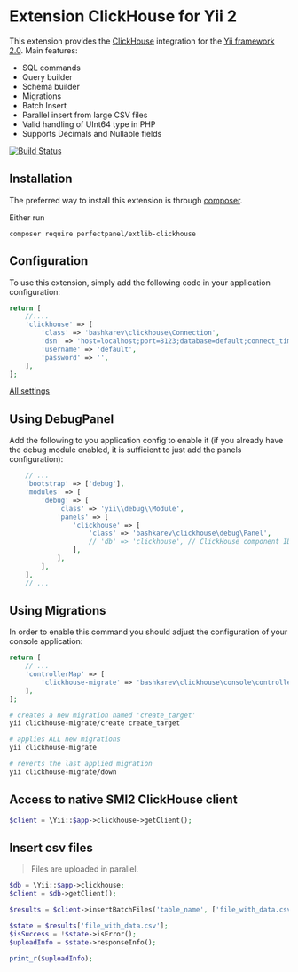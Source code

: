 Extension ClickHouse for Yii 2
==============================

This extension provides the [ClickHouse](https://clickhouse.yandex/) integration for the [Yii framework 2.0](http://www.yiiframework.com).
Main features:
- SQL commands
- Query builder
- Schema builder
- Migrations
- Batch Insert
- Parallel insert from large CSV files
- Valid handling of UInt64 type in PHP
- Supports Decimals and Nullable fields

[![Build Status](https://travis-ci.org/bashkarev/clickhouse.svg?branch=master)](https://travis-ci.org/bashkarev/clickhouse)

Installation
------------

The preferred way to install this extension is through [composer](http://getcomposer.org/download/).

Either run

```
composer require perfectpanel/extlib-clickhouse
```


Configuration
-------------

To use this extension, simply add the following code in your application configuration:

```php
return [
    //....
    'clickhouse' => [
        'class' => 'bashkarev\clickhouse\Connection',
        'dsn' => 'host=localhost;port=8123;database=default;connect_timeout_with_failover_ms=10',
        'username' => 'default',
        'password' => '',
    ],
];
```

[All settings](https://clickhouse.yandex/docs/en/operations/settings/index.html)


Using DebugPanel
----------------

Add the following to you application config to enable it (if you already have the debug module
enabled, it is sufficient to just add the panels configuration):

```php
    // ...
    'bootstrap' => ['debug'],
    'modules' => [
        'debug' => [
            'class' => 'yii\\debug\\Module',
            'panels' => [
                'clickhouse' => [
                    'class' => 'bashkarev\clickhouse\debug\Panel',
                    // 'db' => 'clickhouse', // ClickHouse component ID, defaults to `db`. Uncomment and change this line, if you registered component with a different ID.
                ],
            ],
        ],
    ],
    // ...
```

Using Migrations
----------------

In order to enable this command you should adjust the configuration of your console application:

```php
return [
    // ...
    'controllerMap' => [
        'clickhouse-migrate' => 'bashkarev\clickhouse\console\controllers\MigrateController'
    ],
];
```

```bash
# creates a new migration named 'create_target'
yii clickhouse-migrate/create create_target

# applies ALL new migrations
yii clickhouse-migrate

# reverts the last applied migration
yii clickhouse-migrate/down
```
Access to native SMI2 ClickHouse client
---------------------------------------
```php
$client = \Yii::$app->clickhouse->getClient();
```

Insert csv files
----------------

> Files are uploaded in parallel.

```php
$db = \Yii::$app->clickhouse;
$client = $db->getClient();

$results = $client->insertBatchFiles('table_name', ['file_with_data.csv']);

$state = $results['file_with_data.csv'];
$isSuccess = !$state->isError();
$uploadInfo = $state->responseInfo();

print_r($uploadInfo);
```

